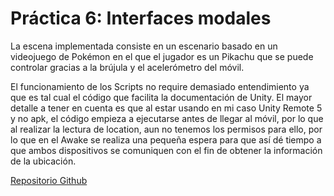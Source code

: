 # Práctica 6: Interfaces modales

La escena implementada consiste en un escenario basado en un videojuego de Pokémon en el que el jugador es un Pikachu que se puede controlar gracias a la brújula y el acelerómetro del móvil.

El funcionamiento de los Scripts no require demasiado entendimiento ya que es tal cual el código que facilita la documentación de Unity. El mayor detalle a tener en cuenta es que al estar usando en mi caso Unity Remote 5 y no apk, el código empieza a ejecutarse antes de llegar al móvil, por lo que al realizar la lectura de location, aun no tenemos los permisos para ello, por lo que en el Awake se realiza una pequeña espera para que así dé tiempo a que ambos dispositivos se comuniquen con el fin de obtener la información de la ubicación.

[Repositorio Github](https://github.com/alu0101224084/interfaces-inteligentes/tree/main/prct6)
